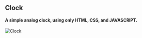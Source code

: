 ## Clock
#### A simple analog clock, using only HTML, CSS, and JAVASCRIPT.
![Clock](https://user-images.githubusercontent.com/100665876/203421942-0bdbb7fe-6cf9-418a-bbc9-46fc89bba62f.jpeg)
